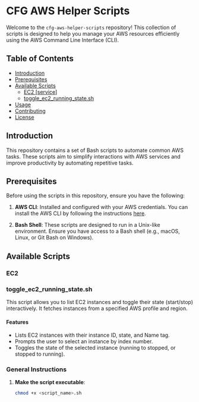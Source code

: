 # CFG AWS Helper Scripts

Welcome to the `cfg-aws-helper-scripts` repository! This collection of scripts is designed to help you manage your AWS resources efficiently using the AWS Command Line Interface (CLI).

## Table of Contents

- [Introduction](#introduction)
- [Prerequisites](#prerequisites)
- [Available Scripts](#available-scripts)
  - [EC2 [service]](#ec2)
  - [toggle_ec2_running_state.sh](#toggle_ec2_running_statesh)
- [Usage](#usage)
- [Contributing](#contributing)
- [License](#license)

## Introduction

This repository contains a set of Bash scripts to automate common AWS tasks. These scripts aim to simplify interactions with AWS services and improve productivity by automating repetitive tasks.

## Prerequisites

Before using the scripts in this repository, ensure you have the following:

1. **AWS CLI**: Installed and configured with your AWS credentials. You can install the AWS CLI by following the instructions [here](https://aws.amazon.com/cli/).

2. **Bash Shell**: These scripts are designed to run in a Unix-like environment. Ensure you have access to a Bash shell (e.g., macOS, Linux, or Git Bash on Windows).

## Available Scripts

### EC2 
### toggle_ec2_running_state.sh

This script allows you to list EC2 instances and toggle their state (start/stop) interactively. It fetches instances from a specified AWS profile and region.

#### Features

- Lists EC2 instances with their instance ID, state, and Name tag.
- Prompts the user to select an instance by index number.
- Toggles the state of the selected instance (running to stopped, or stopped to running).

### General Instructions

1. **Make the script executable**:
   ```sh
   chmod +x <script_name>.sh
